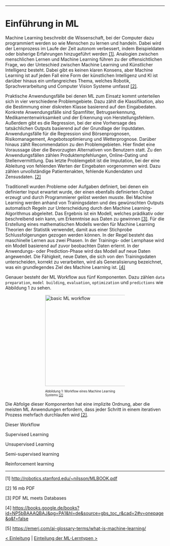 ***

# Einführung in ML

Machine Learning beschreibt die Wissenschaft, bei der Computer dazu programmiert werden so wie Menschen zu lernen und handeln. Dabei wird der Lernprozess im Laufe der Zeit autonom verbessert, indem Beispieldaten oder bisherige Erfahrungen hinzugeführt werden <a href="">[1]</a>.
Analogien zwischen menschlichen Lernen und Machine Learning führen zu der offensichtlichen Frage, wo der Unteschied zwischen Machine Learning und Künstlicher Intelligenz besteht. Dabei gibt es keinen klaren Konsens, aber Machine Learning ist auf jeden Fall eine Form der künstlichen Intelligenz und KI ist darüber hinaus ein umfangreiches Thema, welches Robotik, Sprachverarbeitung und Computer Vision Systeme umfasst <a href="">[2]</a>.

Praktische Anwendungsfälle bei denen ML zum Einsatz kommt unterteilen sich in vier verschiedene Problemgebiete. Dazu zählt die Klassifikation, also die Bestimmung einer diskreten Klasse basierend auf den Eingabedaten. Konkrete Anwendungsfälle sind Spamfilter, Betrugserkennung, Medikamentenwirksamkeit und der Erkennung von Herstellungsfehlern. Außerdem gibt es die Regression, bei der eine Vorhersage des tatsächlichen Outputs basierend auf der Grundlage der Inputdaten. Anwendungsfälle für die Regression sind Börsenprognosen, Risikomanagement, Angebotsoptimierung und Wetterprognose. Darüber hinaus zählt Recommendation zu den Problemgebieten. Hier findet eine Voraussage über die Bevorzugten Alternativen von Benutzern statt. Zu den Anwendungsfällen zählen Produktempfehlungen, Online-Dating und Stellenvermittlung. Das letzte Problemgebit ist die Imputation, bei der eine Ableitung von fehlenden Werten der Eingebaten vorgenommen wird. Dazu zählen unvollständige Patientenakten, fehlende Kundendaten und Zensusdaten. <a href="">[2]</a>

Traditionell wurden Probleme oder Aufgaben definiert, bei denen ein definierter Input erwartet wurde, der einen ebenfalls definierten Output erzeugt und durch Programmierer gelöst werden musste. Bei Machine Learning werden anhand von Trainingsdaten und des gewünschten Outputs automatisch Regeln zur Unterscheidung durch den Machine Learning-Algorithmus abgeleitet. Das Ergebnis ist ein Modell, welches prädikativ oder beschreibend sein kann, um Erkenntnise aus Daten zu gewinnen <a href="">[3]</a>.
Für die Erstellung eines mathematischen Modells werden für Machine Learning Theorien der Statistik verwendet, damit aus einer Stichprobe Schlussfolgerungen gezogen werden können. In der Regel besteht das maschinelle Lernen aus zwei Phasen. In der Trainings- oder Lernphase wird ein Modell basierend auf zuvor beobachten Daten erlernt. In der Anwendungs- oder Prediction-Phase wird das Modell auf neue Daten angewendet. Die Fähigkeit, neue Daten, die sich von den Trainingsdaten unterscheiden, korrekt zu verarbeiten, wird als Generalisierung bezeichnet, was ein grundlegendes Ziel des Machine Learning ist. <a href="">[4]</a>

Genauer besteht der ML Workflow aus fünf Komponenten. Dazu zählen `data preparation`, `model building`, `evaluation`, `optimization` und `predictions` wie Abbildung 1 zu sehen.

<div style="display:block;margin-left:auto;margin-right:auto;width:50%;">
    <img src="./statics/basicMLWorkflow.png" width="288" alt="basic ML workflow" />
    <p style="font-size:10px;">Abbildung 1: Workflow eines Machine Learning Systems <a href="">[2]</a></p>
</div>

Die Abfolge dieser Komponenten hat eine implizite Ordnung, aber die meisten ML Anwendungen erfordern, dass jeder Schritt in einem iterativen Prozess mehrfach durchlaufen wird <a href="">[2]</a>.

Dieser Workflow

Supervised Learning

Unsupervised Learning

Semi-supervised learning

Reinforcement learning

---
[1] http://robotics.stanford.edu/~nilsson/MLBOOK.pdf

[2] 16 mb PDF

[3] PDF ML meets Databases

[4] https://books.google.de/books?id=NP5bBAAAQBAJ&pg=PA1&hl=de&source=gbs_toc_r&cad=2#v=onepage&q&f=false

[5] https://emerj.com/ai-glossary-terms/what-is-machine-learning/


<!--

| Begriff               | Definition |
|-----------------------|------------------------------------|
| instance or example   | A single object, observation, transaction, or record.
| target or label       | The numerical or categorical (label) attribute of interest. This is the variable to be predicted for each new instance.
| features              | The input attributes that are used to predict the target. These also may be numerical or categorical.|
| model                 | A mathematical object describing the relationship between the features and the target. |
| training data         | The set of instances with a known target to be used to fit an ML model.|
| recall                | Using a model to predict a target or label. |


------



1.2.3 Five advantages to machine learning

- Accurate—ML uses data to discover the optimal decision-making engine for your problem. As you collect more data, the accuracy can increase automatically.
- Automated—As answers are validated or discarded, the ML model can learn new patterns automatically. This allows users to embed ML directly into an automated workflow.
- Fast—ML can generate answers in a matter of milliseconds as new data streams in, allowing systems to react in real time.
- Customizable—Many data-driven problems can be addressed with machine learn- ing. ML models are custom built from your own data, and can be configured to optimize whatever metric drives your business.
- Scalable—As your business grows, ML easily scales to handle increased data rates. Some ML algorithms can scale to handle large amounts of data on many machines in the cloud.

-->

[< Einleitung](03_introduction.md)	|	[Einteilung der ML-Lerntypen >](05_ml_learningTypes.md)
